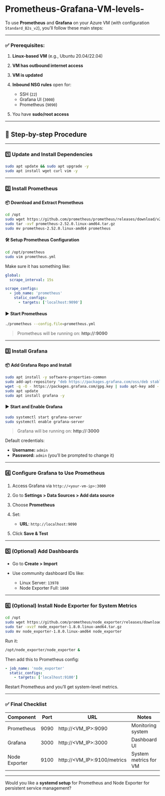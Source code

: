 # Prometheus-Grafana-VM-levels-

To use **Prometheus** and **Grafana** on your Azure VM (with configuration `Standard_B2s_v2`), you'll follow these main steps:

---

### ✅ Prerequisites:

1. **Linux-based VM** (e.g., Ubuntu 20.04/22.04)
2. **VM has outbound internet access**
3. **VM is updated**
4. **Inbound NSG rules** open for:

   * SSH (`22`)
   * Grafana UI (`3000`)
   * Prometheus (`9090`)
5. You have **sudo/root access**

---

## 🔧 Step-by-step Procedure

---

### 1️⃣ Update and Install Dependencies

```bash
sudo apt update && sudo apt upgrade -y
sudo apt install wget curl vim -y
```

---

### 2️⃣ Install Prometheus

#### 📦 Download and Extract Prometheus

```bash
cd /opt
sudo wget https://github.com/prometheus/prometheus/releases/download/v2.52.0/prometheus-2.52.0.linux-amd64.tar.gz
sudo tar -xvf prometheus-2.52.0.linux-amd64.tar.gz
sudo mv prometheus-2.52.0.linux-amd64 prometheus
```

#### 🛠 Setup Prometheus Configuration

```bash
cd /opt/prometheus
sudo vim prometheus.yml
```

Make sure it has something like:

```yaml
global:
  scrape_interval: 15s

scrape_configs:
  - job_name: 'prometheus'
    static_configs:
      - targets: ['localhost:9090']
```

#### ▶ Start Prometheus

```bash
./prometheus --config.file=prometheus.yml
```

> Prometheus will be running on: **http\://<vm-ip>:9090**

---

### 3️⃣ Install Grafana

#### 📦 Add Grafana Repo and Install

```bash
sudo apt install -y software-properties-common
sudo add-apt-repository "deb https://packages.grafana.com/oss/deb stable main"
wget -q -O - https://packages.grafana.com/gpg.key | sudo apt-key add -
sudo apt update
sudo apt install grafana -y
```

#### ▶ Start and Enable Grafana

```bash
sudo systemctl start grafana-server
sudo systemctl enable grafana-server
```

> Grafana will be running on: **http\://<vm-ip>:3000**

Default credentials:

* **Username:** `admin`
* **Password:** `admin` (you’ll be prompted to change it)

---

### 4️⃣ Configure Grafana to Use Prometheus

1. Access Grafana via `http://<your-vm-ip>:3000`
2. Go to **Settings > Data Sources > Add data source**
3. Choose **Prometheus**
4. Set:

   * **URL**: `http://localhost:9090`
5. Click **Save & Test**

---

### 5️⃣ (Optional) Add Dashboards

* Go to **Create > Import**
* Use community dashboard IDs like:

  * Linux Server: `13978`
  * Node Exporter Full: `1860`

---

### 6️⃣ (Optional) Install Node Exporter for System Metrics

```bash
cd /opt
sudo wget https://github.com/prometheus/node_exporter/releases/download/v1.8.0/node_exporter-1.8.0.linux-amd64.tar.gz
sudo tar -xvzf node_exporter-1.8.0.linux-amd64.tar.gz
sudo mv node_exporter-1.8.0.linux-amd64 node_exporter
```

Run it:

```bash
/opt/node_exporter/node_exporter &
```

Then add this to Prometheus config:

```yaml
- job_name: 'node_exporter'
  static_configs:
    - targets: ['localhost:9100']
```

Restart Prometheus and you’ll get system-level metrics.

---

### ✅ Final Checklist

| Component     | Port | URL                            | Notes                 |
| ------------- | ---- | ------------------------------ | --------------------- |
| Prometheus    | 9090 | http\://\<VM\_IP>:9090         | Monitoring system     |
| Grafana       | 3000 | http\://\<VM\_IP>:3000         | Dashboard UI          |
| Node Exporter | 9100 | http\://\<VM\_IP>:9100/metrics | System metrics for VM |

---

Would you like a **systemd setup** for Prometheus and Node Exporter for persistent service management?
